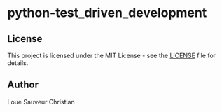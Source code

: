 
# python-test_driven_development


## License

This project is licensed under the MIT License - see the [LICENSE](LICENSE) file for details.

## Author

Loue Sauveur Christian
